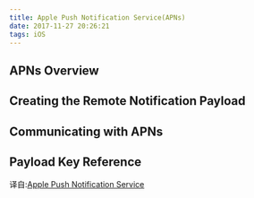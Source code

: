 ```yaml
---
title: Apple Push Notification Service(APNs)
date: 2017-11-27 20:26:21
tags: iOS
---
```


## APNs Overview

## Creating the Remote Notification Payload

## Communicating with APNs

## Payload Key Reference


译自:[Apple Push Notification Service](https://developer.apple.com/library/content/documentation/NetworkingInternet/Conceptual/RemoteNotificationsPG/APNSOverview.html#//apple_ref/doc/uid/TP40008194-CH8-SW1)